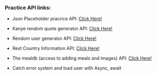 ### Practice API links:

- Json Placeholder pracrice API: [Click Here!](https://jsonplaceholder.typicode.com/ "Click Here!")

- Kanye rendom quote generator API: [Click Here!](https://api.kanye.rest/ "Click Here!")

- Rendom user generator API: [Click Here!](https://randomuser.me/ "Click Here!")

- Rest Country Information API: [Click Here!](https://restcountries.com/#api-endpoints-v3-all "Click Here!")
- The mealdb (access to adding meals and images) API: [Click Here!](https://www.themealdb.com/api.php "Click Here!")

- Catch error system and load user with Async, await

